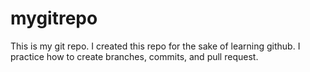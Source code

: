 # mygitrepo
This is my git repo.
I created this repo for the sake of learning github.
I practice how to create branches, commits, and pull request.
